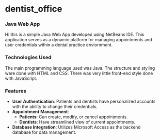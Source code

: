 # dentist_office

### Java Web App
Hi this is a simple Java Web App developed using NetBeans IDE. This application serves as a dynamic platform for managing appointments and user credentials within a dental practice enviornment.

### Technologies Used
The main programming language used was Java. The structure and styling were done with HTML and CSS. There was very little front-end style done with JavaScript.

### Features
- **User Authentication**: Patients and dentists have personalized accounts with the ability to change their credentials.
- **Appointment Management**:
  - **Patients**: Can create, modify, or cancel appointments.
  - **Dentists**: Have streamlined view of current appointments.
- **Database Integration**: Utilizes Microsoft Access as the backend database for data management.
